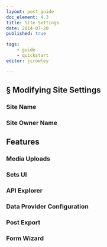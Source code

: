 ```yaml
---
layout: post_guide
doc_element: 4.3
title: Site Settings
date: 2014-07-20
published: true

tags:
	- guide
	- quickstart
editor: jcrowley

---
```


## &sect; Modifying Site Settings

### Site Name

### Site Owner Name

## Features

### Media Uploads

### Sets UI

### API Explorer

### Data Provider Configuration

### Post Export

### Form Wizard


